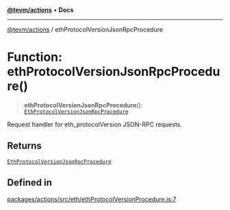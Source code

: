 [**@tevm/actions**](../README.md) • **Docs**

***

[@tevm/actions](../globals.md) / ethProtocolVersionJsonRpcProcedure

# Function: ethProtocolVersionJsonRpcProcedure()

> **ethProtocolVersionJsonRpcProcedure**(): [`EthProtocolVersionJsonRpcProcedure`](../type-aliases/EthProtocolVersionJsonRpcProcedure.md)

Request handler for eth_protocolVersion JSON-RPC requests.

## Returns

[`EthProtocolVersionJsonRpcProcedure`](../type-aliases/EthProtocolVersionJsonRpcProcedure.md)

## Defined in

[packages/actions/src/eth/ethProtocolVersionProcedure.js:7](https://github.com/evmts/tevm-monorepo/blob/main/packages/actions/src/eth/ethProtocolVersionProcedure.js#L7)
